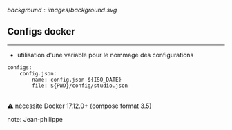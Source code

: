 $background:images/background.svg$
## Configs docker
---

* utilisation d'une variable pour le nommage des configurations

```
configs:
    config.json:
        name: config.json-${ISO_DATE}
        file: ${PWD}/config/studio.json
```
<br/>
⚠ nécessite Docker 17.12.0+ (compose format 3.5)

note: Jean-philippe
